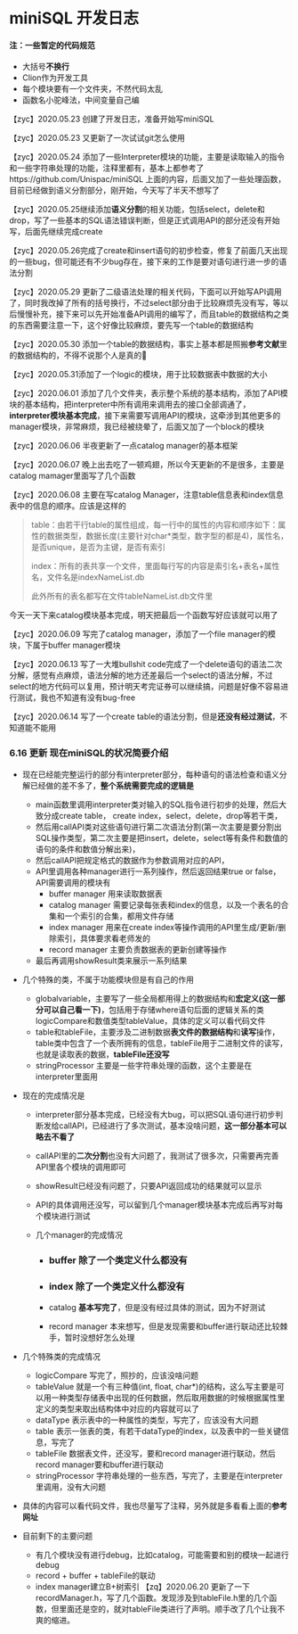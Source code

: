 # miniSQL 开发日志	
#### 注：一些暂定的代码规范

- 大括号**不换行**
- Clion作为开发工具
- 每个模块要有一个文件夹，不然代码太乱
- 函数名小驼峰法，中间变量自己编



【zyc】2020.05.23 创建了开发日志，准备开始写miniSQL

【zyc】2020.05.23 又更新了一次试试git怎么使用

【zyc】2020.05.24 添加了一些Interpreter模块的功能，主要是读取输入的指令和一些字符串处理的功能，注释里都有，基本上都参考了https://github.com/Unispac/miniSQL  上面的内容，后面又加了一些处理函数，目前已经做到语义分割部分，刚开始，今天写了半天不想写了

【zyc】2020.05.25继续添加**语义分割**的相关功能，包括select，delete和drop，写了一些基本的SQL语法错误判断，但是正式调用API的部分还没有开始写，后面先继续完成create

【zyc】2020.05.26完成了create和insert语句的初步检查，修复了前面几天出现的一些bug，但可能还有不少bug存在，接下来的工作是要对语句进行进一步的语法分割

【zyc】2020.05.29 更新了二级语法处理的相关代码，下面可以开始写API调用了，同时我改掉了所有的括号换行，不过select部分由于比较麻烦先没有写，等以后慢慢补充，接下来可以先开始准备API调用的编写了，而且table的数据结构之类的东西需要注意一下，这个好像比较麻烦，要先写一个table的数据结构

【zyc】2020.05.30 添加一个table的数据结构，事实上基本都是照搬**参考文献**里的数据结构的，不得不说那个人是真的🐂

【zyc】2020.05.31添加了一个logic的模块，用于比较数据表中数据的大小

【zyc】2020.06.01 添加了几个文件夹，表示整个系统的基本结构，添加了API模块的基本结构，把interpreter中所有调用来调用去的接口全部调通了，**interpreter模块基本完成**，接下来需要写调用API的模块，这牵涉到其他更多的manager模块，非常麻烦，我已经被绕晕了，后面又加了一个block的模块

【zyc】2020.06.06 半夜更新了一点catalog manager的基本框架

【zyc】2020.06.07 晚上出去吃了一顿鸡翅，所以今天更新的不是很多，主要是catalog mamager里面写了几个函数

【zyc】2020.06.08 主要在写catalog Manager，注意table信息表和index信息表中的信息的顺序。应该是这样的

> table：由若干行table的属性组成，每一行中的属性的内容和顺序如下：属性的数据类型，数据长度(主要针对char*类型，数字型的都是4)，属性名，是否unique，是否为主键，是否有索引
>
> index：所有的表共享一个文件，里面每行写的内容是索引名+表名+属性名，文件名是indexNameList.db
>
> 此外所有的表名都写在文件tableNameList.db文件里

今天一天下来catalog模块基本完成，明天把最后一个函数写好应该就可以用了

【zyc】2020.06.09 写完了catalog manager，添加了一个file manager的模块，下属于buffer manager模块

【zyc】2020.06.13 写了一大堆bullshit code完成了一个delete语句的语法二次分解，感觉有点麻烦，语法分解的地方还差最后一个select的语法分解，不过select的地方代码可以复用，预计明天考完证券可以继续搞，问题是好像不容易进行测试，我也不知道有没有bug-free

【zyc】2020.06.14 写了一个create table的语法分割，但是**还没有经过测试**，不知道能不能用

### 6.16 更新 现在miniSQL的状况简要介绍

- 现在已经能完整运行的部分有interpreter部分，每种语句的语法检查和语义分解已经做的差不多了，**整个系统需要完成的逻辑是**
  - main函数里调用interpreter类对输入的SQL指令进行初步的处理，然后大致分成create table， create index，select，delete，drop等若干类，
  - 然后用callAPI类对这些语句进行第二次语法分割(第一次主要是要分割出SQL操作类型，第二次主要是把insert，delete，select等有条件和数值的语句的条件和数值分解出来)，
  - 然后callAPI把规定格式的数据作为参数调用对应的API，
  - API里调用各种manager进行一系列操作，然后返回结果true or false，API需要调用的模块有
    - buffer manager 用来读取数据表
    - catalog manager 需要记录每张表和index的信息，以及一个表名的合集和一个索引的合集，都用文件存储
    - index manager 用来在create index等操作调用的API里生成/更新/删除索引，具体要求看老师发的
    - record manager 主要负责数据表的更新创建等操作
  - 最后再调用showResult类来展示一系列结果
- 几个特殊的类，不属于功能模块但是有自己的作用
  - globalvariable，主要写了一些全局都用得上的数据结构和**宏定义(这一部分可以自己看一下)**，包括用于存储where语句后面的逻辑关系的类logicCompare和数值类型tableValue，具体的定义可以看代码文件
  - table和tableFile，主要涉及二进制数据**表文件的数据结构**和**读写**操作，table类中包含了一个表所拥有的信息，tableFile用于二进制文件的读写，也就是读取表的数据，**tableFile还没写**
  - stringProcessor 主要是一些字符串处理的函数，这个主要是在interpreter里面用

- 现在的完成情况是

  - interpreter部分基本完成，已经没有大bug，可以把SQL语句进行初步判断发给callAPI，已经进行了多次测试，基本没啥问题，**这一部分基本可以略去不看了**

  - callAPI里的**二次分割**也没有大问题了，我测试了很多次，只需要再完善API里各个模块的调用即可

  - showResult已经没有问题了，只要API返回成功的结果就可以显示

  - API的具体调用还没写，可以留到几个manager模块基本完成后再写对每个模块进行测试

  - 几个manager的完成情况

    - ### buffer 除了一个类定义什么都没有

    - ### index 除了一个类定义什么都没有

    - catalog **基本写完了**，但是没有经过具体的测试，因为不好测试

    - record manager 本来想写，但是发现需要和buffer进行联动还比较棘手，暂时没想好怎么处理

- 几个特殊类的完成情况
  - logicCompare 写完了，照抄的，应该没啥问题
  - tableValue 就是一个有三种值(int, float, char*)的结构，这么写主要是可以用一种类型存储表中出现的任何数据，然后取用数据的时候根据属性里定义的类型来取出结构体中对应的内容就可以了
  -  dataType 表示表中的一种属性的类型，写完了，应该没有大问题
  - table 表示一张表的类，有若干dataType的index，以及表中的一些关键信息，写完了
  - tableFile 数据表文件，还没写，要和record manager进行联动，然后record manager要和buffer进行联动
  - stringProcessor 字符串处理的一些东西，写完了，主要是在interpreter里调用，没有大问题

- 具体的内容可以看代码文件，我也尽量写了注释，另外就是多看看上面的**参考网址** 
- 目前剩下的主要问题
  - 有几个模块没有进行debug，比如catalog，可能需要和别的模块一起进行debug
  - record + buffer + tableFile的联动
  - index manager建立B+树索引
【zq】2020.06.20 更新了一下recordManager.h，写了几个函数。发现涉及到tableFile.h里的几个函数，但里面还是空的，就对tableFile类进行了声明。顺手改了几个让我不爽的缩进。
